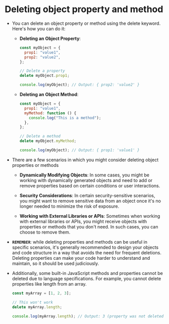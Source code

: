 # Deleting object property and method

- You can delete an object property or method using the delete keyword. Here's how you can do it:

  - **Deleting an Object Property**:

    ```javascript
    const myObject = {
      prop1: "value1",
      prop2: "value2",
    };

    // Delete a property
    delete myObject.prop1;

    console.log(myObject); // Output: { prop2: 'value2' }
    ```

  - **Deleting an Object Method**:

    ```javascript
    const myObject = {
      prop1: "value1",
      myMethod: function () {
        console.log("This is a method");
      },
    };

    // Delete a method
    delete myObject.myMethod;

    console.log(myObject); // Output: { prop1: 'value1' }
    ```

- There are a few scenarios in which you might consider deleting object properties or methods

  - **Dynamically Modifying Objects**: In some cases, you might be working with dynamically generated objects and need to add or remove properties based on certain conditions or user interactions.

  - **Security Considerations**: In certain security-sensitive scenarios, you might want to remove sensitive data from an object once it's no longer needed to minimize the risk of exposure.

  - **Working with External Libraries or APIs**: Sometimes when working with external libraries or APIs, you might receive objects with properties or methods that you don't need. In such cases, you can choose to remove them.

- **`REMEMBER`**: while deleting properties and methods can be useful in specific scenarios, it's generally recommended to design your objects and code structure in a way that avoids the need for frequent deletions. Deleting properties can make your code harder to understand and maintain, so it should be used judiciously.

- Additionally, some built-in JavaScript methods and properties cannot be deleted due to language specifications. For example, you cannot delete properties like length from an array.

  ```javascript
  const myArray = [1, 2, 3];

  // This won't work
  delete myArray.length;

  console.log(myArray.length); // Output: 3 (property was not deleted)
  ```
